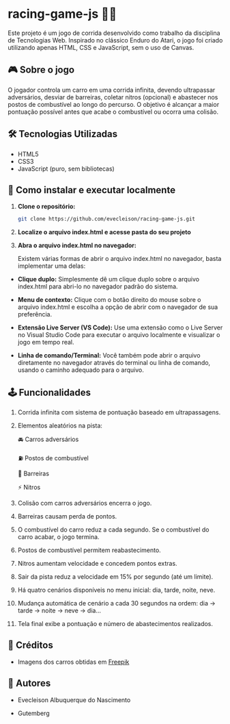 # racing-game-js 🏁🚗

Este projeto é um jogo de corrida desenvolvido como trabalho da disciplina de Tecnologias Web. Inspirado no clássico Enduro do Atari, o jogo foi criado utilizando apenas HTML, CSS e JavaScript, sem o uso de Canvas.

## 🎮 Sobre o jogo

O jogador controla um carro em uma corrida infinita, devendo ultrapassar adversários, desviar de barreiras, coletar nitros (opcional) e abastecer nos postos de combustível ao longo do percurso. O objetivo é alcançar a maior pontuação possível antes que acabe o combustível ou ocorra uma colisão.

## 🛠 Tecnologias Utilizadas 

- HTML5
- CSS3
- JavaScript (puro, sem bibliotecas)

## 🚀 Como instalar e executar localmente

1. **Clone o repositório:**

    ```bash
    git clone https://github.com/evecleison/racing-game-js.git
    ```

2. **Localize o arquivo index.html e acesse pasta do seu projeto**

3. **Abra o arquivo index.html no navegador:**

    Existem várias formas de abrir o arquivo index.html no navegador, basta implementar uma delas:

- **Clique duplo:** Simplesmente dê um clique duplo sobre o arquivo index.html para abri-lo no navegador padrão do sistema.

- **Menu de contexto:** Clique com o botão direito do mouse sobre o arquivo index.html e escolha a opção de abrir com o navegador de sua preferência.

- **Extensão Live Server (VS Code):** Use uma extensão como o Live Server no Visual Studio Code para executar o arquivo localmente e visualizar o jogo em tempo real.

- **Linha de comando/Terminal:** Você também pode abrir o arquivo diretamente no navegador através do terminal ou linha de comando, usando o caminho adequado para o arquivo.

## 🕹️ Funcionalidades

1. Corrida infinita com sistema de pontuação baseado em ultrapassagens.

2. Elementos aleatórios na pista:

    🚘 Carros adversários

    ⛽ Postos de combustível

    🚧 Barreiras

    ⚡ Nitros

3. Colisão com carros adversários encerra o jogo.

4. Barreiras causam perda de pontos.

5. O combustível do carro reduz a cada segundo. Se o combustível do carro acabar, o jogo termina.

6. Postos de combustível permitem reabastecimento.

7. Nitros aumentam velocidade e concedem pontos extras.

8. Sair da pista reduz a velocidade em 15% por segundo (até um limite).

9. Há quatro cenários disponíveis no menu inicial: dia, tarde, noite, neve.

10. Mudança automática de cenário a cada 30 segundos na ordem: dia → tarde → noite → neve → dia...

11. Tela final exibe a pontuação e número de abastecimentos realizados.

## 📸 Créditos
- Imagens dos carros obtidas em [Freepik](https://www.freepik.com)

## 👥 Autores
- Evecleison Albuquerque do Nascimento

- Gutemberg

